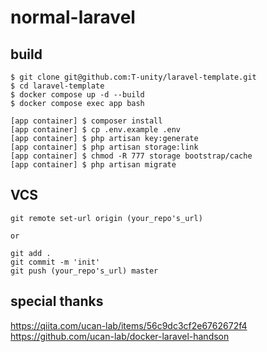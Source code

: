 # normal-laravel

## build

```
$ git clone git@github.com:T-unity/laravel-template.git
$ cd laravel-template
$ docker compose up -d --build
$ docker compose exec app bash

[app container] $ composer install
[app container] $ cp .env.example .env
[app container] $ php artisan key:generate
[app container] $ php artisan storage:link
[app container] $ chmod -R 777 storage bootstrap/cache
[app container] $ php artisan migrate
```

## VCS

```
git remote set-url origin (your_repo's_url)

or

git add .
git commit -m 'init'
git push (your_repo's_url) master
```

## special thanks

https://qiita.com/ucan-lab/items/56c9dc3cf2e6762672f4
https://github.com/ucan-lab/docker-laravel-handson
